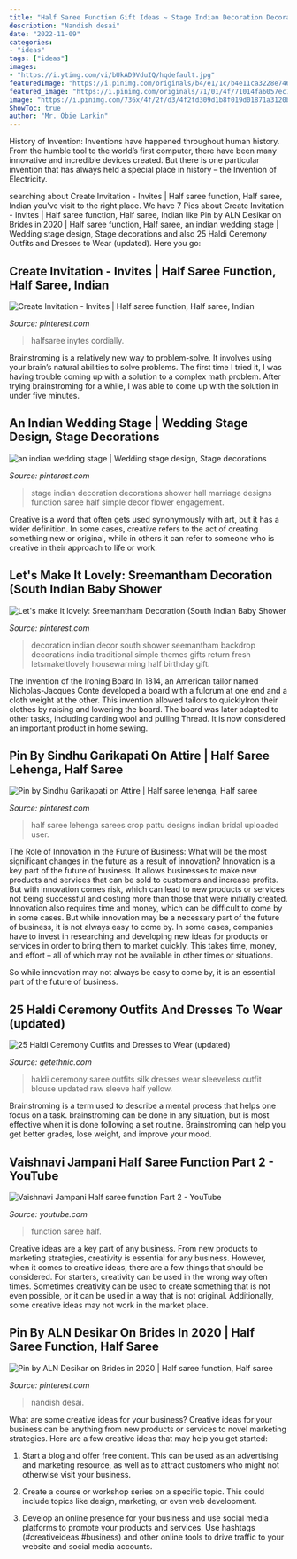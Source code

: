 ```yaml
---
title: "Half Saree Function Gift Ideas ~ Stage Indian Decoration Decorations Shower Hall Marriage Designs Function Saree Half Simple Decor Flower Engagement"
description: "Nandish desai"
date: "2022-11-09"
categories:
- "ideas"
tags: ["ideas"]
images:
- "https://i.ytimg.com/vi/bUkAD9VduIQ/hqdefault.jpg"
featuredImage: "https://i.pinimg.com/originals/b4/e1/1c/b4e11ca3228e746c51e266b4ccee87cd.jpg"
featured_image: "https://i.pinimg.com/originals/71/01/4f/71014fa6057ec7c2e9069d63e8fc8e7e.jpg"
image: "https://i.pinimg.com/736x/4f/2f/d3/4f2fd309d1b8f019d01871a3120bfc9c--indian-wedding-stage-indian-weddings.jpg"
ShowToc: true
author: "Mr. Obie Larkin"
---
```



History of Invention:
Inventions have happened throughout human history. From the humble tool to the world’s first computer, there have been many innovative and incredible devices created. But there is one particular invention that has always held a special place in history – the Invention of Electricity.

	

		
searching about Create Invitation - Invites | Half saree function, Half saree, Indian you've visit to the right place. We have 7 Pics about Create Invitation - Invites | Half saree function, Half saree, Indian like Pin by ALN Desikar on Brides in 2020 | Half saree function, Half saree, an indian wedding stage | Wedding stage design, Stage decorations and also 25 Haldi Ceremony Outfits and Dresses to Wear (updated). Here you go:
		
    
## Create Invitation - Invites | Half Saree Function, Half Saree, Indian

<img loading=lazy src="https://i.pinimg.com/originals/f4/53/48/f45348b055540e53ea39bb252ab2455a.jpg" onerror="this.onerror=null;this.src='https://tse3.mm.bing.net/th?id=OIP.2U4UjlG7gJAwqJL70V4d9wHaKX&amp;pid=15.1';" alt="Create Invitation - Invites | Half saree function, Half saree, Indian">

_Source: pinterest.com_

>halfsaree inytes cordially. 

	

Brainstroming is a relatively new way to problem-solve. It involves using your brain’s natural abilities to solve problems. The first time I tried it, I was having trouble coming up with a solution to a complex math problem. After trying brainstroming for a while, I was able to come up with the solution in under five minutes.

    
## An Indian Wedding Stage | Wedding Stage Design, Stage Decorations

<img loading=lazy src="https://i.pinimg.com/736x/4f/2f/d3/4f2fd309d1b8f019d01871a3120bfc9c--indian-wedding-stage-indian-weddings.jpg" onerror="this.onerror=null;this.src='https://tse3.mm.bing.net/th?id=OIP.GC9fAKG5c4y-0r4LtbyXFgHaE6&amp;pid=15.1';" alt="an indian wedding stage | Wedding stage design, Stage decorations">

_Source: pinterest.com_

>stage indian decoration decorations shower hall marriage designs function saree half simple decor flower engagement. 

	

Creative is a word that often gets used synonymously with art, but it has a wider definition. In some cases, creative refers to the act of creating something new or original, while in others it can refer to someone who is creative in their approach to life or work.

    
## Let&#039;s Make It Lovely: Sreemantham Decoration (South Indian Baby Shower

<img loading=lazy src="https://i.pinimg.com/originals/b4/e1/1c/b4e11ca3228e746c51e266b4ccee87cd.jpg" onerror="this.onerror=null;this.src='https://tse1.mm.bing.net/th?id=OIP.G96xp-98nUfAgXlXMVOXGgHaG5&amp;pid=15.1';" alt="Let&#039;s make it lovely: Sreemantham Decoration (South Indian Baby Shower">

_Source: pinterest.com_

>decoration indian decor south shower seemantham backdrop decorations india traditional simple themes gifts return fresh letsmakeitlovely housewarming half birthday gift. 

	

The Invention of the Ironing Board
In 1814, an American tailor named Nicholas-Jacques Conte developed a board with a fulcrum at one end and a cloth weight at the other. This invention allowed tailors to quicklyIron their clothes by raising and lowering the board. The board was later adapted to other tasks, including carding wool and pulling Thread. It is now considered an important product in home sewing.

    
## Pin By Sindhu Garikapati On Attire | Half Saree Lehenga, Half Saree

<img loading=lazy src="https://i.pinimg.com/originals/71/01/4f/71014fa6057ec7c2e9069d63e8fc8e7e.jpg" onerror="this.onerror=null;this.src='https://tse3.mm.bing.net/th?id=OIP.CD6CFZYj7Gtn6Zc9yWeVdAHaLH&amp;pid=15.1';" alt="Pin by Sindhu Garikapati on Attire | Half saree lehenga, Half saree">

_Source: pinterest.com_

>half saree lehenga sarees crop pattu designs indian bridal uploaded user. 

	

The Role of Innovation in the Future of Business: What will be the most significant changes in the future as a result of innovation?
Innovation is a key part of the future of business. It allows businesses to make new products and services that can be sold to customers and increase profits. But with innovation comes risk, which can lead to new products or services not being successful and costing more than those that were initially created. Innovation also requires time and money, which can be difficult to come by in some cases.
But while innovation may be a necessary part of the future of business, it is not always easy to come by. In some cases, companies have to invest in researching and developing new ideas for products or services in order to bring them to market quickly. This takes time, money, and effort – all of which may not be available in other times or situations.

So while innovation may not always be easy to come by, it is an essential part of the future of business.

    
## 25 Haldi Ceremony Outfits And Dresses To Wear (updated)

<img loading=lazy src="https://getethnic.com/wp-content/uploads/2019/08/12.jpg" onerror="this.onerror=null;this.src='https://tse1.mm.bing.net/th?id=OIP.FmvEeDWbFIRgtQsZ2YLg2AHaJP&amp;pid=15.1';" alt="25 Haldi Ceremony Outfits and Dresses to Wear (updated)">

_Source: getethnic.com_

>haldi ceremony saree outfits silk dresses wear sleeveless outfit blouse updated raw sleeve half yellow. 

	

Brainstroming is a term used to describe a mental process that helps one focus on a task. brainstroming can be done in any situation, but is most effective when it is done following a set routine. Brainstroming can help you get better grades, lose weight, and improve your mood.

    
## Vaishnavi Jampani Half Saree Function Part 2 - YouTube

<img loading=lazy src="https://i.ytimg.com/vi/bUkAD9VduIQ/hqdefault.jpg" onerror="this.onerror=null;this.src='https://tse1.mm.bing.net/th?id=OIP.dknXDVsjULh_bjQLBmB3LgHaFj&amp;pid=15.1';" alt="Vaishnavi Jampani Half saree function Part 2 - YouTube">

_Source: youtube.com_

>function saree half. 

	

Creative ideas are a key part of any business. From new products to marketing strategies, creativity is essential for any business. However, when it comes to creative ideas, there are a few things that should be considered. For starters, creativity can be used in the wrong way often times. Sometimes creativity can be used to create something that is not even possible, or it can be used in a way that is not original. Additionally, some creative ideas may not work in the market place.

    
## Pin By ALN Desikar On Brides In 2020 | Half Saree Function, Half Saree

<img loading=lazy src="https://i.pinimg.com/originals/d0/4e/de/d04ede0ddd07072d361d90ec0326eae5.jpg" onerror="this.onerror=null;this.src='https://tse3.mm.bing.net/th?id=OIP.TEkZkrbuz4nO-4AAdgGc8QHaKZ&amp;pid=15.1';" alt="Pin by ALN Desikar on Brides in 2020 | Half saree function, Half saree">

_Source: pinterest.com_

>nandish desai. 

	

What are some creative ideas for your business?
Creative ideas for your business can be anything from new products or services to novel marketing strategies. Here are a few creative ideas that may help you get started:
1. Start a blog and offer free content. This can be used as an advertising and marketing resource, as well as to attract customers who might not otherwise visit your business.

2. Create a course or workshop series on a specific topic. This could include topics like design, marketing, or even web development.

3. Develop an online presence for your business and use social media platforms to promote your products and services. Use hashtags (#creativeideas #business) and other online tools to drive traffic to your website and social media accounts.


